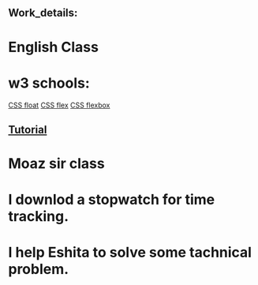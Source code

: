 ## Work_details:

# English Class

# w3 schools:

[CSS float](https://www.w3schools.com/css/css_float.asp)
[CSS flex](https://www.w3schools.com/css/css_flex.asp)
[CSS flexbox](https://www.w3schools.com/css/css3_flexbox.asp)

## [Tutorial](https://www.youtube.com/watch?v=kRS5ficucNM)

# Moaz sir class
# I downlod a stopwatch for time tracking.
# I help Eshita to solve some tachnical problem.
